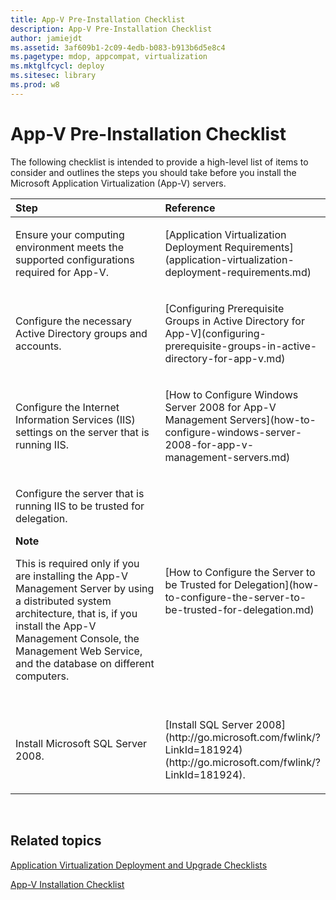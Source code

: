 ```yaml
---
title: App-V Pre-Installation Checklist
description: App-V Pre-Installation Checklist
author: jamiejdt
ms.assetid: 3af609b1-2c09-4edb-b083-b913b6d5e8c4
ms.pagetype: mdop, appcompat, virtualization
ms.mktglfcycl: deploy
ms.sitesec: library
ms.prod: w8
---
```



# App-V Pre-Installation Checklist


The following checklist is intended to provide a high-level list of items to consider and outlines the steps you should take before you install the Microsoft Application Virtualization (App-V) servers.

<table>
<colgroup>
<col width="50%" />
<col width="50%" />
</colgroup>
<thead>
<tr class="header">
<th align="left">Step</th>
<th align="left">Reference</th>
</tr>
</thead>
<tbody>
<tr class="odd">
<td align="left"><p>Ensure your computing environment meets the supported configurations required for App-V.</p></td>
<td align="left"><p>[Application Virtualization Deployment Requirements](application-virtualization-deployment-requirements.md)</p></td>
</tr>
<tr class="even">
<td align="left"><p>Configure the necessary Active Directory groups and accounts.</p></td>
<td align="left"><p>[Configuring Prerequisite Groups in Active Directory for App-V](configuring-prerequisite-groups-in-active-directory-for-app-v.md)</p></td>
</tr>
<tr class="odd">
<td align="left"><p>Configure the Internet Information Services (IIS) settings on the server that is running IIS.</p></td>
<td align="left"><p>[How to Configure Windows Server 2008 for App-V Management Servers](how-to-configure-windows-server-2008-for-app-v-management-servers.md)</p></td>
</tr>
<tr class="even">
<td align="left"><p>Configure the server that is running IIS to be trusted for delegation.</p>
<div class="alert">
<strong>Note</strong>  
<p>This is required only if you are installing the App-V Management Server by using a distributed system architecture, that is, if you install the App-V Management Console, the Management Web Service, and the database on different computers.</p>
</div>
<div>
 
</div></td>
<td align="left"><p>[How to Configure the Server to be Trusted for Delegation](how-to-configure-the-server-to-be-trusted-for-delegation.md)</p></td>
</tr>
<tr class="odd">
<td align="left"><p>Install Microsoft SQL Server 2008.</p></td>
<td align="left"><p>[Install SQL Server 2008](http://go.microsoft.com/fwlink/?LinkId=181924) (http://go.microsoft.com/fwlink/?LinkId=181924).</p></td>
</tr>
</tbody>
</table>

 

## Related topics


[Application Virtualization Deployment and Upgrade Checklists](application-virtualization-deployment-and-upgrade-checklists.md)

[App-V Installation Checklist](app-v-installation-checklist.md)

 

 





